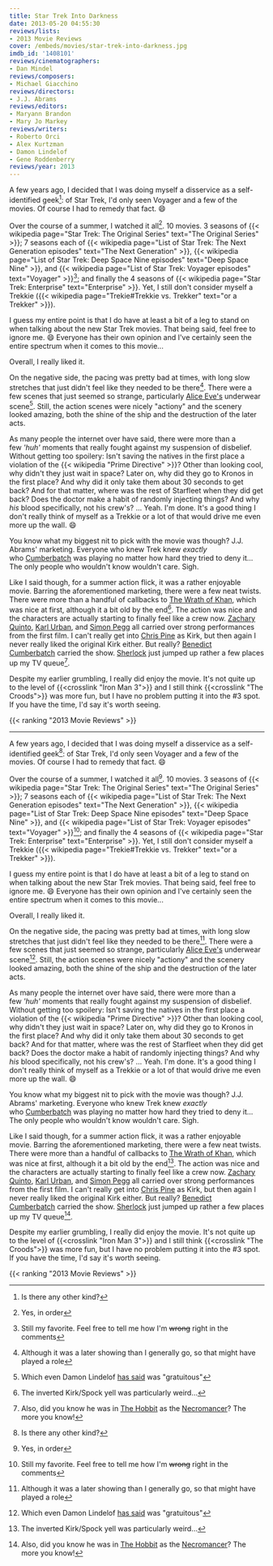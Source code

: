 ```yaml
---
title: Star Trek Into Darkness
date: 2013-05-20 04:55:30
reviews/lists:
- 2013 Movie Reviews
cover: /embeds/movies/star-trek-into-darkness.jpg
imdb_id: '1408101'
reviews/cinematographers:
- Dan Mindel
reviews/composers:
- Michael Giacchino
reviews/directors:
- J.J. Abrams
reviews/editors:
- Maryann Brandon
- Mary Jo Markey
reviews/writers:
- Roberto Orci
- Alex Kurtzman
- Damon Lindelof
- Gene Roddenberry
reviews/year: 2013
---
```

A few years ago, I decided that I was doing myself a disservice as a self-identified geek[^1]: of Star Trek, I'd only seen Voyager and a few of the movies. Of course I had to remedy that fact. :smile:

Over the course of a summer, I watched it all[^2]. 10 movies. 3 seasons of {{< wikipedia page="Star Trek: The Original Series" text="The Original Series" >}}; 7 seasons each of {{< wikipedia page="List of Star Trek: The Next Generation episodes" text="The Next Generation" >}}, {{< wikipedia page="List of Star Trek: Deep Space Nine episodes" text="Deep Space Nine" >}}, and {{< wikipedia page="List of Star Trek: Voyager episodes" text="Voyager" >}}[^3]; and finally the 4 seasons of {{< wikipedia page="Star Trek: Enterprise" text="Enterprise" >}}. Yet, I still don't consider myself a Trekkie ({{< wikipedia page="Trekie#Trekkie vs. Trekker" text="or a Trekker" >}}).

I guess my entire point is that I do have at least a bit of a leg to stand on when talking about the new Star Trek movies. That being said, feel free to ignore me. :smile: Everyone has their own opinion and I've certainly seen the entire spectrum when it comes to this movie...

<!--more-->

Overall, I really liked it.

On the negative side, the pacing was pretty bad at times, with long slow stretches that just didn't feel like they needed to be there[^4]. There were a few scenes that just seemed so strange, particularly <a itemprop="url" href="http://www.imdb.com/name/nm1404408/?ref_=tt_cl_t11">Alice Eve's</a> underwear scene[^5]. Still, the action scenes were nicely "actiony" and the scenery looked amazing, both the shine of the ship and the destruction of the later acts.

As many people the internet over have said, there were more than a few *'huh'* moments that really fought against my suspension of disbelief. Without getting too spoilery: Isn't saving the natives in the first place a violation of the {{< wikipedia "Prime Directive" >}}? Other than looking cool, why didn't they just wait in space? Later on, why did they go to Kronos in the first place? And why did it only take them about 30 seconds to get back? And for that matter, where was the rest of Starfleet when they did get back? Does the doctor make a habit of randomly injecting things? And why *his* blood specifically, not his crew's? ... Yeah. I'm done. It's a good thing I don't really think of myself as a Trekkie or a lot of that would drive me even more up the wall. :smile:

You know what my biggest nit to pick with the movie was though? J.J. Abrams' marketing. Everyone who knew Trek knew *exactly* who <a itemprop="url" href="http://www.imdb.com/name/nm1212722/?ref_=tt_cl_t7">Cumberbatch</a> was playing no matter how hard they tried to deny it... The only people who wouldn't know wouldn't care. Sigh.

Like I said though, for a summer action flick, it was a rather enjoyable movie. Barring the aforementioned marketing, there were a few neat twists. There were more than a handful of callbacks to <a href="http://www.imdb.com/title/tt0084726/?ref_=fn_al_tt_2">The Wrath of Khan</a>, which was nice at first, although it a bit old by the end[^6]. The action was nice and the characters are actually starting to finally feel like a crew now. <a itemprop="url" href="http://www.imdb.com/name/nm0704270/?ref_=tt_cl_t2">Zachary Quinto</a>, <a itemprop="url" href="http://www.imdb.com/name/nm0881631/?ref_=tt_cl_t4">Karl Urban</a>, and <a itemprop="url" href="http://www.imdb.com/name/nm0670408/?ref_=tt_cl_t5">Simon Pegg</a> all carried over strong performances from the first film. I can't really get into <a itemprop="url" href="http://www.imdb.com/name/nm1517976/?ref_=tt_cl_t1">Chris Pine</a> as Kirk, but then again I never really liked the original Kirk either. But really? <a itemprop="url" href="http://www.imdb.com/name/nm1212722/?ref_=tt_cl_t7">Benedict Cumberbatch</a> carried the show. <a href="http://www.imdb.com/title/tt1475582/">Sherlock</a> just jumped up rather a few places up my TV queue[^7].

Despite my earlier grumbling, I really did enjoy the movie. It's not quite up to the level of {{<crosslink "Iron Man 3">}} and I still think {{<crosslink "The Croods">}} was more fun, but I have no problem putting it into the #3 spot. If you have the time, I'd say it's worth seeing.

{{< ranking "2013 Movie Reviews" >}}

[^1]: Is there any other kind?
[^2]: Yes, in order
[^3]: Still my favorite. Feel free to tell me how I'm ~~wrong~~ right in the comments
[^4]: Although it was a later showing than I generally go, so that might have played a role
[^5]: Which even Damon Lindelof <a href="http://io9.com/damon-lindelof-admits-the-star-trek-nudity-was-gratuit-508967420">has said</a> was "gratuitous"
[^6]: The inverted Kirk/Spock yell was particularly weird...
[^7]: Also, did you know he was in <a href="http://www.imdb.com/title/tt0903624/">The Hobbit</a> as the <a href="http://www.imdb.com/character/ch0000156">Necromancer</a>? The more you know!
---
A few years ago, I decided that I was doing myself a disservice as a self-identified geek[^1]: of Star Trek, I'd only seen Voyager and a few of the movies. Of course I had to remedy that fact. :smile:

Over the course of a summer, I watched it all[^2]. 10 movies. 3 seasons of {{< wikipedia page="Star Trek: The Original Series" text="The Original Series" >}}; 7 seasons each of {{< wikipedia page="List of Star Trek: The Next Generation episodes" text="The Next Generation" >}}, {{< wikipedia page="List of Star Trek: Deep Space Nine episodes" text="Deep Space Nine" >}}, and {{< wikipedia page="List of Star Trek: Voyager episodes" text="Voyager" >}}[^3]; and finally the 4 seasons of {{< wikipedia page="Star Trek: Enterprise" text="Enterprise" >}}. Yet, I still don't consider myself a Trekkie ({{< wikipedia page="Trekie#Trekkie vs. Trekker" text="or a Trekker" >}}).

I guess my entire point is that I do have at least a bit of a leg to stand on when talking about the new Star Trek movies. That being said, feel free to ignore me. :smile: Everyone has their own opinion and I've certainly seen the entire spectrum when it comes to this movie...

<!--more-->

Overall, I really liked it.

On the negative side, the pacing was pretty bad at times, with long slow stretches that just didn't feel like they needed to be there[^4]. There were a few scenes that just seemed so strange, particularly <a itemprop="url" href="http://www.imdb.com/name/nm1404408/?ref_=tt_cl_t11">Alice Eve's</a> underwear scene[^5]. Still, the action scenes were nicely "actiony" and the scenery looked amazing, both the shine of the ship and the destruction of the later acts.

As many people the internet over have said, there were more than a few *'huh'* moments that really fought against my suspension of disbelief. Without getting too spoilery: Isn't saving the natives in the first place a violation of the {{< wikipedia "Prime Directive" >}}? Other than looking cool, why didn't they just wait in space? Later on, why did they go to Kronos in the first place? And why did it only take them about 30 seconds to get back? And for that matter, where was the rest of Starfleet when they did get back? Does the doctor make a habit of randomly injecting things? And why *his* blood specifically, not his crew's? ... Yeah. I'm done. It's a good thing I don't really think of myself as a Trekkie or a lot of that would drive me even more up the wall. :smile:

You know what my biggest nit to pick with the movie was though? J.J. Abrams' marketing. Everyone who knew Trek knew *exactly* who <a itemprop="url" href="http://www.imdb.com/name/nm1212722/?ref_=tt_cl_t7">Cumberbatch</a> was playing no matter how hard they tried to deny it... The only people who wouldn't know wouldn't care. Sigh.

Like I said though, for a summer action flick, it was a rather enjoyable movie. Barring the aforementioned marketing, there were a few neat twists. There were more than a handful of callbacks to <a href="http://www.imdb.com/title/tt0084726/?ref_=fn_al_tt_2">The Wrath of Khan</a>, which was nice at first, although it a bit old by the end[^6]. The action was nice and the characters are actually starting to finally feel like a crew now. <a itemprop="url" href="http://www.imdb.com/name/nm0704270/?ref_=tt_cl_t2">Zachary Quinto</a>, <a itemprop="url" href="http://www.imdb.com/name/nm0881631/?ref_=tt_cl_t4">Karl Urban</a>, and <a itemprop="url" href="http://www.imdb.com/name/nm0670408/?ref_=tt_cl_t5">Simon Pegg</a> all carried over strong performances from the first film. I can't really get into <a itemprop="url" href="http://www.imdb.com/name/nm1517976/?ref_=tt_cl_t1">Chris Pine</a> as Kirk, but then again I never really liked the original Kirk either. But really? <a itemprop="url" href="http://www.imdb.com/name/nm1212722/?ref_=tt_cl_t7">Benedict Cumberbatch</a> carried the show. <a href="http://www.imdb.com/title/tt1475582/">Sherlock</a> just jumped up rather a few places up my TV queue[^7].

Despite my earlier grumbling, I really did enjoy the movie. It's not quite up to the level of {{<crosslink "Iron Man 3">}} and I still think {{<crosslink "The Croods">}} was more fun, but I have no problem putting it into the #3 spot. If you have the time, I'd say it's worth seeing.

{{< ranking "2013 Movie Reviews" >}}

[^1]: Is there any other kind?
[^2]: Yes, in order
[^3]: Still my favorite. Feel free to tell me how I'm ~~wrong~~ right in the comments
[^4]: Although it was a later showing than I generally go, so that might have played a role
[^5]: Which even Damon Lindelof <a href="http://io9.com/damon-lindelof-admits-the-star-trek-nudity-was-gratuit-508967420">has said</a> was "gratuitous"
[^6]: The inverted Kirk/Spock yell was particularly weird...
[^7]: Also, did you know he was in <a href="http://www.imdb.com/title/tt0903624/">The Hobbit</a> as the <a href="http://www.imdb.com/character/ch0000156">Necromancer</a>? The more you know!